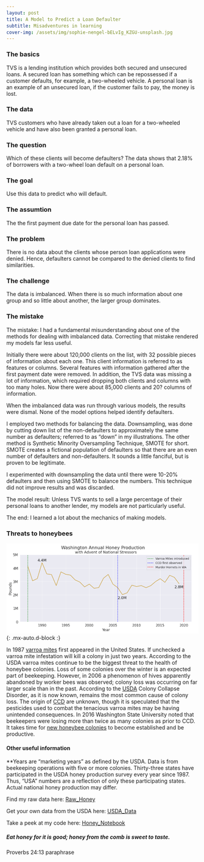 ```yaml
---
layout: post
title: A Model to Predict a Loan Defaulter
subtitle: Misadventures in learning
cover-img: /assets/img/sophie-nengel-bELvIg_KZGU-unsplash.jpg
---
```



### The basics

TVS is a lending institution which provides both secured and unsecured loans. A secured loan has something which can be repossessed if a customer defaults, for example, a two-wheeled vehicle. A personal loan is an example of an unsecured loan, if the customer fails to pay, the money is lost.

### The data
TVS customers who have already taken out a loan for a two-wheeled vehicle and have also been granted a personal loan.

### The question
Which of these clients will become defaulters? The data shows that 2.18% of borrowers with a two-wheel loan default on a personal loan.

### The goal
Use this data to predict who will default.

### The assumtion
The the first payment due date for the personal loan has passed.

### The problem
There is no data about the clients whose person loan applications were denied. Hence, defaulters cannot be compared to the denied clients to find similarities.

### The challenge
The data is imbalanced. When there is so much information about one group and so little about another, the larger group dominates.

### The mistake
The mistake: I had a fundamental misunderstanding about one of the methods for dealing with imbalanced data. Correcting that mistake rendered my models far less useful.



Initially there were about 120,000 clients on the list, with 32 possible pieces of information about each one. This client information is referred to as features or columns. Several features with information gathered after the first payment date were removed. In addition, the TVS data was missing a lot of information, which required dropping both clients and columns with too many holes. Now there were about 85,000 clients and 20? columns of information.

When the imbalanced data was run through various models, the results were dismal. None of the model options helped identify defaulters.

I employed two methods for balancing the data. Downsampling, was done by cutting down list of the non-defaulters to approximately the same number as defaulters; referred to as “down” in my illustrations. The other method is Synthetic Minority Oversampling Technique, SMOTE for short. SMOTE creates a fictional population of defaulters so that there are an even number of defaulters and non-defaulters. It sounds a little fanciful, but is proven to be legitimate.

 I experimented with downsampling the data until there were 10-20% defaulters and then using SMOTE to balance the numbers. This technique did not improve results and was discarded.

The model result: Unless TVS wants to sell a large percentage of their personal loans to another lender, my models are not particularly useful.

The end: I learned a lot about the mechanics of making models.

### Threats to honeybees
![WA Honey](https://raw.githubusercontent.com/SaraWestWA/SaraWestWA.github.io/master/assets/img/WA%20Honey%20production%20annual%20with%20stressors.png){: .mx-auto.d-block :}

In 1987 [varroa mites](http://www.columbia.edu/itc/cerc/danoff-burg/invasion_bio/inv_spp_summ/varroa_destructor.html) first appeared in the United States. If unchecked a varroa mite infestation will kill a colony in just two years. According to the USDA varroa mites continue to be the biggest threat to the health of honeybee colonies. Loss of some colonies over the winter is an expected part of beekeeping. However, in 2006 a phenomenon of hives apparently abandoned by worker bees was observed; colony loss was occurring on far larger scale than in the past. According to the [USDA](https://usda.library.cornell.edu/concern/publications/rn301137d?locale=en) Colony Collapse Disorder, as it is now known, remains the most common cause of colony loss. The origin of [CCD](https://www.epa.gov/pollinator-protection/colony-collapse-disorder) are unknown, though it is speculated that the pesticides used to combat the tenacious varroa mites may be having unintended consequences. In 2016 Washington State University noted that beekeepers were losing more than twice as many colonies as prior to CCD. It takes time for [new honeybee colonies](https://beehour.com/how-long-does-it-take-to-get-honey-from-a-new-hive/#:~:text=Typically%2C%20some%20amount%20of%20honey,was%20introduced%20to%20the%20hive.) to become established and be productive.

#### Other useful information

**Years are “marketing years” as defined by the USDA. Data is from beekeeping operations with five or more colonies. Thirty-three states have participated in the USDA honey production survey every year since 1987. Thus, “USA” numbers are a reflection of only these participating states. Actual national honey production may differ.

Find my raw data here: [Raw_Honey](https://github.com/SaraWestWA/DS-Unit-1-Build/blob/master/2020%20BFFFE401-A356-3D6D-8B47-313C0C09870E.csv)

Get your own data from the USDA here: [USDA_Data](https://quickstats.nass.usda.gov/)

Take a peek at my code here: [Honey_Notebook](https://github.com/SaraWestWA/DS-Unit-1-Build/blob/master/SW_Honey_WA_state.ipynb)

##### Eat honey for it is good; honey from the comb is sweet to taste.
Proverbs 24:13 paraphrase







